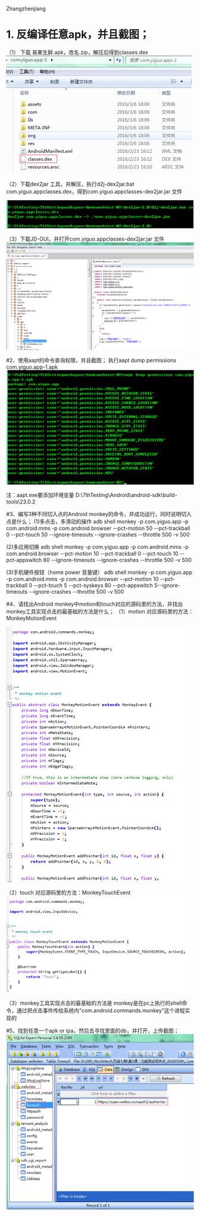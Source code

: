 Zhangzhenjiang

# 1. 反编译任意apk，并且截图；
（1） 下载 易果生鲜.apk，改名.zip，解压后得到classes.dex
![img](https://github.com/Test-Seven/Zhangzhenjiang/blob/master/%E7%AC%AC3%E6%AC%A1Homework_20160306/image/01/1.png)

（2）下载dex2jar 工具，并解压，执行d2j-dex2jar.bat com.yiguo.appclasses.dex，得到com.yiguo.appclasses-dex2jar.jar 文件

![img](https://github.com/Test-Seven/Zhangzhenjiang/blob/master/%E7%AC%AC3%E6%AC%A1Homework_20160306/image/01/2.png)
 
（3）下载JD-GUI，并打开com.yiguo.appclasses-dex2jar.jar 文件
![img](https://github.com/Test-Seven/Zhangzhenjiang/blob/master/%E7%AC%AC3%E6%AC%A1Homework_20160306/image/01/3.png)


#2、使用aapt的命令查询权限，并且截图；
执行aapt dump permissions com.yiguo.app-1.apk
![img](https://github.com/Test-Seven/Zhangzhenjiang/blob/master/%E7%AC%AC3%E6%AC%A1Homework_20160306/image/02/01.png)
 
注：aapt.exe要添加环境变量
D:\7thTesting\Android\android-sdk\build-tools\23.0.2


#3、编写3种不同切入点的Android monkey的命令，并成功运行，同时说明切入点是什么；
(1)多点击，多滑动的操作
adb  shell monkey -p  com.yiguo.app  -p com.android.mms  -p com.android.browser --pct-motion 50  --pct-trackball 0  --pct-touch 50 --ignore-timeouts --ignore-crashes --throttle 500  -v 500

(2)多应用切换
adb  shell monkey -p  com.yiguo.app  -p com.android.mms  -p com.android.browser --pct-motion 10  --pct-trackball 0  --pct-touch 10  --pct-appswitch 80 --ignore-timeouts --ignore-crashes --throttle 500  -v 500

(3)手机硬件按钮（home power 音量键）
adb  shell monkey -p  com.yiguo.app  -p com.android.mms  -p com.android.browser --pct-motion 10 --pct-trackball 0  --pct-touch 5   --pct-syskeys 80 --pct-appswitch 5--ignore-timeouts --ignore-crashes --throttle 500  -v 500


#4、请找出Android monkey中motion和touch对应的源码里的方法，并找出monkey工具实现点击的最基础的方法是什么；
（1）motion 对应源码里的方法：MonkeyMotionEvent

![img](https://github.com/Test-Seven/Zhangzhenjiang/blob/master/%E7%AC%AC3%E6%AC%A1Homework_20160306/image/04/01.png)
 
（2）touch 对应源码里的方法：MonkeyTouchEvent
![img](https://github.com/Test-Seven/Zhangzhenjiang/blob/master/%E7%AC%AC3%E6%AC%A1Homework_20160306/image/04/02.png)

（3）monkey工具实现点击的最基础的方法是
monkey是在pc上执行的shell命令，通过把点击事件传给系统内“com.android.commands.monkey”这个进程实现的

#5、找到任意一个apk or ipa，然后去寻找里面的db，并打开，上传截图；
![img](https://github.com/Test-Seven/Zhangzhenjiang/blob/master/%E7%AC%AC3%E6%AC%A1Homework_20160306/image/05/01.png)
